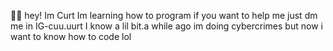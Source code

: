 👋🏻 hey! Im Curt
Im learning how to program if you want to help me just dm me in IG-cuu.uurt
I know a lil bit.a while ago im doing cybercrimes but now i want to know how to code lol


